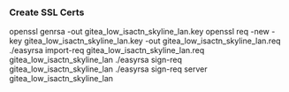 ### Create SSL Certs
openssl genrsa -out gitea_low_isactn_skyline_lan.key
openssl req -new -key gitea_low_isactn_skyline_lan.key -out gitea_low_isactn_skyline_lan.req
./easyrsa import-req gitea_low_isactn_skyline_lan.req gitea_low_isactn_skyline_lan
./easyrsa sign-req gitea_low_isactn_skyline_lan
./easyrsa sign-req server gitea_low_isactn_skyline_lan
